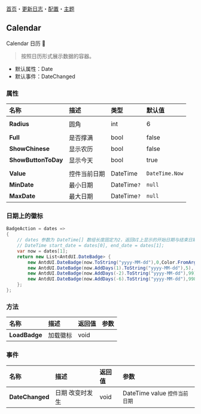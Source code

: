 [首页](../Home.md)・[更新日志](../UpdateLog.md)・[配置](../Config.md)・[主题](../Theme.md)

## Calendar

Calendar 日历 👚

> 按照日历形式展示数据的容器。

- 默认属性：Date
- 默认事件：DateChanged

### 属性

名称 | 描述 | 类型 | 默认值 |
:--|:--|:--|:--|
||||
**Radius** | 圆角 | int | 6 |
||||
**Full** | 是否撑满 | bool | false |
**ShowChinese** | 显示农历 | bool | false |
**ShowButtonToDay** | 显示今天 | bool | true |
||||
**Value** | 控件当前日期 | DateTime | `DateTime.Now` |
**MinDate** | 最小日期 | DateTime`?` | `null` |
**MaxDate** | 最大日期 | DateTime`?` | `null` |

### 日期上的徽标

~~~ csharp
BadgeAction = dates =>
{
    // dates 参数为 DateTime[] 数组长度固定为2，返回UI上显示的开始日期与结束日期
    // DateTime start_date = dates[0], end_date = dates[1];
    var now = dates[1];
    return new List<AntdUI.DateBadge> {
        new AntdUI.DateBadge(now.ToString("yyyy-MM-dd"),0,Color.FromArgb(112, 237, 58)),
        new AntdUI.DateBadge(now.AddDays(1).ToString("yyyy-MM-dd"),5),
        new AntdUI.DateBadge(now.AddDays(-2).ToString("yyyy-MM-dd"),99),
        new AntdUI.DateBadge(now.AddDays(-6).ToString("yyyy-MM-dd"),998),
    };
};
~~~

### 方法

名称 | 描述 | 返回值 | 参数 |
:--|:--|:--|:--|
**LoadBadge** | 加载徽标 | void | |

### 事件

名称 | 描述 | 返回值 | 参数 |
:--|:--|:--|:--|
**DateChanged** | 日期 改变时发生 | void | DateTime value `控件当前日期` |